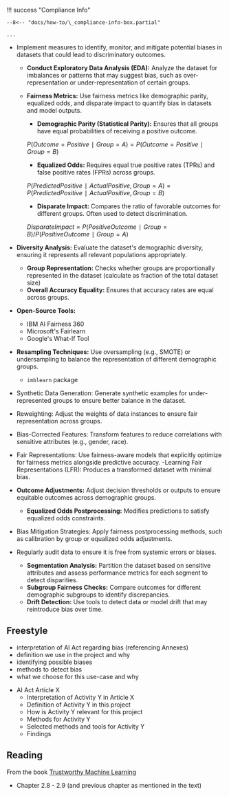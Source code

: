 !!! success "Compliance Info"

    --8<-- "docs/how-to/\_compliance-info-box.partial"

    ...

-   Implement measures to identify, monitor, and mitigate potential biases in datasets that could lead to discriminatory outcomes.

    -   **Conduct Exploratory Data Analysis (EDA):** Analyze the dataset for imbalances or patterns that may suggest bias, such as over-representation or under-representation of certain groups.
    -   **Fairness Metrics:** Use fairness metrics like demographic parity, equalized odds, and disparate impact to quantify bias in datasets and model outputs.

        -   **Demographic Parity (Statistical Parity):**
            Ensures that all groups have equal probabilities of receiving a positive outcome.

        $P(Outcome=Positive∣Group=A)=P(Outcome=Positive∣Group=B)$

        -   **Equalized Odds:**
            Requires equal true positive rates (TPRs) and false positive rates (FPRs) across groups.

        $P(Predicted Positive∣Actual Positive,Group=A)=P(Predicted Positive∣Actual Positive,Group=B)$

        -   **Disparate Impact:**
            Compares the ratio of favorable outcomes for different groups. Often used to detect discrimination.

        $Disparate Impact=P(Positive Outcome∣Group=B) / P(Positive Outcome∣Group=A)$

-   **Diversity Analysis:** Evaluate the dataset's demographic diversity, ensuring it represents all relevant populations appropriately.

    -   **Group Representation:**
        Checks whether groups are proportionally represented in the dataset (calculate as fraction of the total dataset size)
    -   **Overall Accuracy Equality:**
        Ensures that accuracy rates are equal across groups.

-   **Open-Source Tools:**

    -   IBM AI Fairness 360
    -   Microsoft's Fairlearn
    -   Google's What-If Tool

-   **Resampling Techniques:** Use oversampling (e.g., SMOTE) or undersampling to balance the representation of different demographic groups.

    -   `imblearn` package

-   Synthetic Data Generation: Generate synthetic examples for under-represented groups to ensure better balance in the dataset.

-   Reweighting: Adjust the weights of data instances to ensure fair representation across groups.

-   Bias-Corrected Features: Transform features to reduce correlations with sensitive attributes (e.g., gender, race).

-   Fair Representations: Use fairness-aware models that explicitly optimize for fairness metrics alongside predictive accuracy.
    -Learning Fair Representations (LFR): Produces a transformed dataset with minimal bias.

-   **Outcome Adjustments:** Adjust decision thresholds or outputs to ensure equitable outcomes across demographic groups.

    -   **Equalized Odds Postprocessing:** Modifies predictions to satisfy equalized odds constraints.

-   Bias Mitigation Strategies: Apply fairness postprocessing methods, such as calibration by group or equalized odds adjustments.

-   Regularly audit data to ensure it is free from systemic errors or biases.
    -   **Segmentation Analysis:** Partition the dataset based on sensitive attributes and assess performance metrics for each segment to detect disparities.
    -   **Subgroup Fairness Checks:** Compare outcomes for different demographic subgroups to identify discrepancies.
    -   **Drift Detection:** Use tools to detect data or model drift that may reintroduce bias over time.

## Freestyle

-   interpretation of AI Act regarding bias (referencing Annexes)
-   definition we use in the project and why
-   identifying possible biases
-   methods to detect bias
-   what we choose for this use-case and why

*   AI Act Article X
    -   Interpretation of Activity Y in Article X
    -   Definition of Activity Y in this project
    -   How is Activity Y relevant for this project
    -   Methods for Activity Y
    -   Selected methods and tools for Activity Y
    -   Findings

## Reading

From the book [Trustworthy Machine Learning](https://trustworthyml.io/)

-   Chapter 2.8 - 2.9 (and previous chapter as mentioned in the text)
